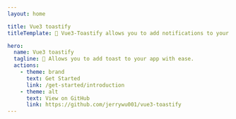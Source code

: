 ```yaml
---
layout: home

title: Vue3 toastify
titleTemplate: 🎉 Vue3-Toastify allows you to add notifications to your app with ease. No more nonsense!

hero:
  name: Vue3 toastify
  tagline: 🎉 Allows you to add toast to your app with ease.
  actions:
    - theme: brand
      text: Get Started
      link: /get-started/introduction
    - theme: alt
      text: View on GitHub
      link: https://github.com/jerrywu001/vue3-toastify
---
```


<Playground />
